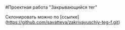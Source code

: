 #Проектная работа "Закрывающийся тег"

Склонировать можно по [ссылке] (https://github.com/savatteva/zakrivayuschiy-teg-f.git)
